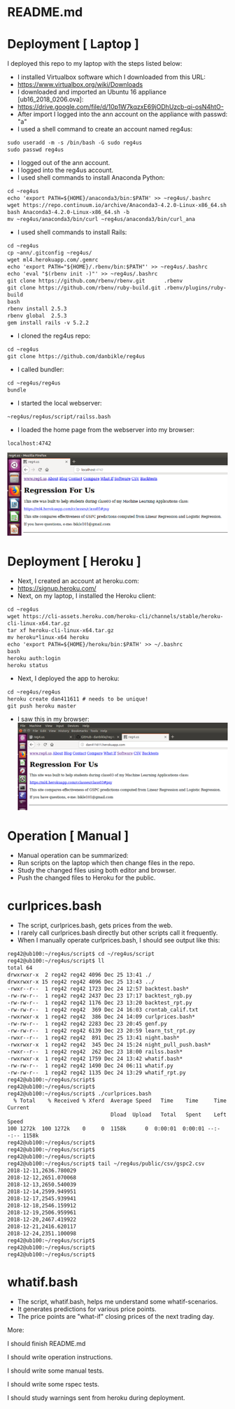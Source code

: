 # README.md

# Deployment [ Laptop ]

I deployed this repo to my laptop with the steps listed below:

* I installed Virtualbox software which I downloaded from this URL:
* https://www.virtualbox.org/wiki/Downloads
* I downloaded and imported an Ubuntu 16 appliance [ub16_2018_0206.ova]: 
* https://drive.google.com/file/d/10p1W7kqzxE69jODhUzcb-qi-osN4htO-
* After import I logged into the ann account on the appliance with passwd: "a"
* I used a shell command to create an account named reg4us:
```
sudo useradd -m -s /bin/bash -G sudo reg4us
sudo passwd reg4us
```
* I logged out of the ann account.
* I logged into the reg4us account.
* I used shell commands to install Anaconda Python:
```
cd ~reg4us
echo 'export PATH=${HOME}/anaconda3/bin:$PATH' >> ~reg4us/.bashrc
wget https://repo.continuum.io/archive/Anaconda3-4.2.0-Linux-x86_64.sh
bash Anaconda3-4.2.0-Linux-x86_64.sh -b
mv ~reg4us/anaconda3/bin/curl ~reg4us/anaconda3/bin/curl_ana
```
* I used shell commands to install Rails:
```
cd ~reg4us
cp ~ann/.gitconfig ~reg4us/
wget ml4.herokuapp.com/.gemrc
echo 'export PATH="${HOME}/.rbenv/bin:$PATH"' >> ~reg4us/.bashrc
echo 'eval "$(rbenv init -)"' >> ~reg4us/.bashrc
git clone https://github.com/rbenv/rbenv.git      .rbenv
git clone https://github.com/rbenv/ruby-build.git .rbenv/plugins/ruby-build
bash
rbenv install 2.5.3
rbenv global  2.5.3
gem install rails -v 5.2.2
```
* I cloned the reg4us repo:
```
cd ~reg4us
git clone https://github.com/danbikle/reg4us
```
* I called bundler:
```
cd ~reg4us/reg4us
bundle
```
* I started the local webserver:
```
~reg4us/reg4us/script/railss.bash
```
* I loaded the home page from the webserver into my browser:
```
localhost:4742
```
![Image of: localhost:4742](public/lh4742.png)

# Deployment [ Heroku ]

* Next, I created an account at heroku.com:
* https://signup.heroku.com/
* Next, on my laptop, I installed the Heroku client:
```
cd ~reg4us
wget https://cli-assets.heroku.com/heroku-cli/channels/stable/heroku-cli-linux-x64.tar.gz
tar xf heroku-cli-linux-x64.tar.gz
mv heroku*linux-x64 heroku
echo 'export PATH=${HOME}/heroku/bin:$PATH' >> ~/.bashrc
bash
heroku auth:login
heroku status
```
* Next, I deployed the app to heroku:
```
cd ~reg4us/reg4us
heroku create dan411611 # needs to be unique!
git push heroku master
```
* I saw this in my browser:
![Image of: dan411611](public/dan411611.png)

# Operation [ Manual ]

* Manual operation can be summarized:
* Run scripts on the laptop which then change files in the repo.
* Study the changed files using both editor and browser.
* Push the changed files to Heroku for the public.

# curlprices.bash

* The script, curlprices.bash, gets prices from the web.
* I rarely call curlprices.bash directly but other scripts call it frequently.
* When I manually operate curlprices.bash, I should see output like this:
```
reg42@ub100:~/reg4us/script$ cd ~/reg4us/script
reg42@ub100:~/reg4us/script$ ll
total 64
drwxrwxr-x  2 reg42 reg42 4096 Dec 25 13:41 ./
drwxrwxr-x 15 reg42 reg42 4096 Dec 25 13:43 ../
-rwxr--r--  1 reg42 reg42 1723 Dec 24 12:57 backtest.bash*
-rw-rw-r--  1 reg42 reg42 2437 Dec 23 17:17 backtest_rgb.py
-rw-rw-r--  1 reg42 reg42 1176 Dec 23 13:20 backtest_rpt.py
-rw-rw-r--  1 reg42 reg42  369 Dec 24 16:03 crontab_calif.txt
-rwxrwxr-x  1 reg42 reg42  386 Dec 24 14:09 curlprices.bash*
-rw-rw-r--  1 reg42 reg42 2283 Dec 23 20:45 genf.py
-rw-rw-r--  1 reg42 reg42 6139 Dec 23 20:59 learn_tst_rpt.py
-rwxr--r--  1 reg42 reg42  891 Dec 25 13:41 night.bash*
-rwxrwxr-x  1 reg42 reg42  345 Dec 24 15:24 night_pull_push.bash*
-rwxr--r--  1 reg42 reg42  262 Dec 23 18:00 railss.bash*
-rwxrwxr-x  1 reg42 reg42 1759 Dec 24 13:42 whatif.bash*
-rw-rw-r--  1 reg42 reg42 1490 Dec 24 06:11 whatif.py
-rw-rw-r--  1 reg42 reg42 1135 Dec 24 13:29 whatif_rpt.py
reg42@ub100:~/reg4us/script$ 
reg42@ub100:~/reg4us/script$ 
reg42@ub100:~/reg4us/script$ ./curlprices.bash 
  % Total    % Received % Xferd  Average Speed   Time    Time     Time  Current
                                 Dload  Upload   Total   Spent    Left  Speed
100 1272k  100 1272k    0     0  1158k      0  0:00:01  0:00:01 --:--:-- 1158k
reg42@ub100:~/reg4us/script$ 
reg42@ub100:~/reg4us/script$ 
reg42@ub100:~/reg4us/script$ 
reg42@ub100:~/reg4us/script$ tail ~/reg4us/public/csv/gspc2.csv
2018-12-11,2636.780029
2018-12-12,2651.070068
2018-12-13,2650.540039
2018-12-14,2599.949951
2018-12-17,2545.939941
2018-12-18,2546.159912
2018-12-19,2506.959961
2018-12-20,2467.419922
2018-12-21,2416.620117
2018-12-24,2351.100098
reg42@ub100:~/reg4us/script$ 
reg42@ub100:~/reg4us/script$ 
reg42@ub100:~/reg4us/script$ 
```

# whatif.bash

* The script, whatif.bash, helps me understand some whatif-scenarios.
* It generates predictions for various price points.
* The price points are "what-if" closing prices of the next trading day.

More:

I should finish README.md

I should write operation instructions.

I should write some manual tests.

I should write some rspec tests.

I should study warnings sent from heroku during deployment.
